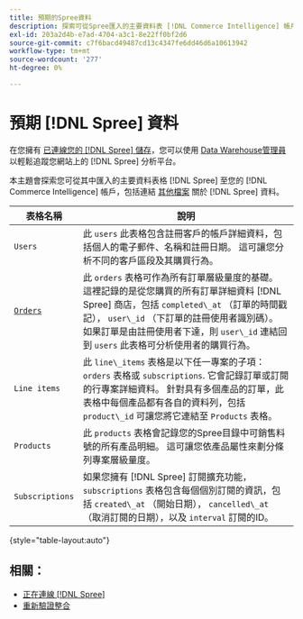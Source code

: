 ```yaml
---
title: 預期的Spree資料
description: 探索可從Spree匯入的主要資料表 [!DNL Commerce Intelligence] 帳戶。
exl-id: 203a2d4b-e7ad-4704-a3c1-8e22ff0bf2d6
source-git-commit: c7f6bacd49487cd13c4347fe6dd46d6a10613942
workflow-type: tm+mt
source-wordcount: '277'
ht-degree: 0%

---
```


# 預期 [!DNL Spree] 資料

在您擁有 [已連線您的 [!DNL Spree] 儲存](../../../data-analyst/importing-data/integrations/spree.md)，您可以使用 [Data Warehouse管理員](../../data-warehouse-mgr/tour-dwm.md) 以輕鬆追蹤您網站上的 [!DNL Spree] 分析平台。

本主題會探索您可從其中匯入的主要資料表格 [!DNL Spree] 至您的 [!DNL Commerce Intelligence] 帳戶，包括連結 [其他檔案](https://guides.spreecommerce.org/developer/addresses.html#address) 關於 [!DNL Spree] 資料。

| **表格名稱** | **說明** |
|-----|-----|
| `Users` | 此 `users` 此表格包含註冊客戶的帳戶詳細資料，包括個人的電子郵件、名稱和註冊日期。 這可讓您分析不同的客戶區段及其購買行為。 |
| [`Orders`](https://guides.spreecommerce.org/developer/orders.html#overview) | 此 `orders` 表格可作為所有訂單層級量度的基礎。 這裡記錄的是從您購買的所有訂單詳細資料 [!DNL Spree] 商店，包括 `completed\_at` （訂單的時間戳記）， `user\_id` （下訂單的註冊使用者識別碼）。 如果訂單是由註冊使用者下達，則 `user\_id` 連結回到 `users` 此表格可分析使用者的購買行為。 |
| `Line items` | 此 `line\_items` 表格是以下任一專案的子項： `orders` 表格或 `subscriptions`. 它會記錄訂單或訂閱的行專案詳細資料。 針對具有多個產品的訂單，此表格中每個產品都有各自的資料列，包括 `product\_id` 可讓您將它連結至 `Products` 表格。 |
| `Products` | 此 `products` 表格會記錄您的Spree目錄中可銷售料號的所有產品明細。 這可讓您依產品屬性來劃分條列專案層級量度。 |
| `Subscriptions` | 如果您擁有 [!DNL Spree] 訂閱擴充功能， `subscriptions` 表格包含每個個別訂閱的資訊，包括 `created\_at` （開始日期）， `cancelled\_at` （取消訂閱的日期），以及 `interval` 訂閱的ID。 |

{style="table-layout:auto"}

## 相關：

* [正在連線 [!DNL Spree]](../integrations/spree.md)
* [重新驗證整合](https://experienceleague.adobe.com/docs/commerce-knowledge-base/kb/how-to/mbi-reauthenticating-integrations.html)
